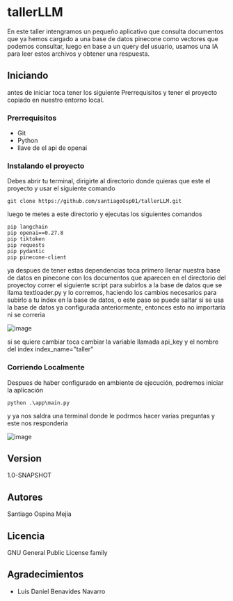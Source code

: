 # tallerLLM

En este taller intengramos un pequeño aplicativo que consulta documentos que ya hemos cargado a una base de datos pinecone como vectores que podemos consultar,
luego en base a un query del usuario, usamos una IA para leer estos archivos y obtener una respuesta.

## Iniciando

antes de iniciar toca tener los siguiente Prerrequisitos y tener el proyecto copiado en nuestro entorno local.

### Prerrequisitos

* Git 
* Python
* llave de el api de openai

### Instalando el proyecto

Debes abrir tu terminal, dirigirte al directorio donde quieras que este el proyecto y usar el siguiente comando

```
git clone https://github.com/santiagoOsp01/tallerLLM.git
```
luego te metes a este directorio y ejecutas los siguientes comandos

```
pip langchain 
pip openai==0.27.8
pip tiktoken
pip requests
pip pydantic
pip pinecone-client
```
ya despues de tener estas dependencias toca primero llenar nuestra base de datos en pinecone con los documentos que
aparecen en el directorio del proyectoy correr el siguiente script para subirlos a la base de datos que se llama textloader.py y lo corremos, haciendo los cambios necesarios
para subirlo a tu index en la base de datos, o este paso se puede saltar si se usa la base de datos ya configurada anteriormente, entonces esto no importaria ni se correria

![image](https://github.com/santiagoOsp01/tallerLLM/assets/111186366/9e33f8c2-dfb1-458f-a608-d7c9b9eca1fd)

si se quiere cambiar toca cambiar la variable llamada api_key y el nombre del index index_name="taller"

### Corriendo Localmente

Despues de haber configurado en ambiente de ejecución, podremos iniciar la aplicación

```
python .\app\main.py
```
y ya nos saldra una terminal donde le podrmos hacer varias preguntas y este nos responderia

![image](https://github.com/santiagoOsp01/tallerLLM/assets/111186366/95cb6887-8bde-4801-9956-3c92010f1087)


## Version

1.0-SNAPSHOT

## Autores

Santiago Ospina Mejia

## Licencia

GNU General Public License family

## Agradecimientos

* Luis Daniel Benavides Navarro
